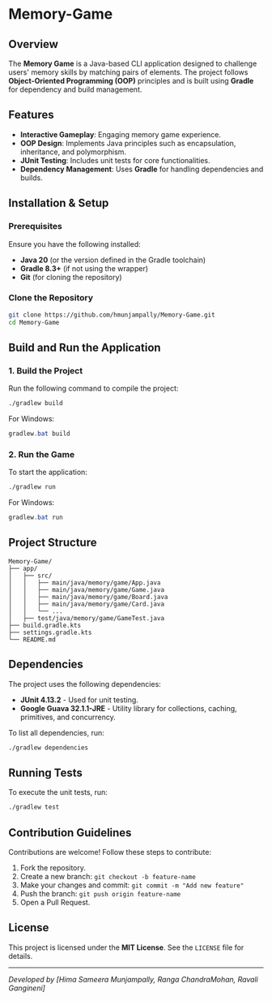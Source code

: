 # Memory-Game

## Overview
The **Memory Game** is a Java-based CLI application designed to challenge users' memory skills by matching pairs of elements. The project follows **Object-Oriented Programming (OOP)** principles and is built using **Gradle** for dependency and build management.

## Features
- **Interactive Gameplay**: Engaging memory game experience.
- **OOP Design**: Implements Java principles such as encapsulation, inheritance, and polymorphism.
- **JUnit Testing**: Includes unit tests for core functionalities.
- **Dependency Management**: Uses **Gradle** for handling dependencies and builds.

## Installation & Setup
### Prerequisites
Ensure you have the following installed:
- **Java 20** (or the version defined in the Gradle toolchain)
- **Gradle 8.3+** (if not using the wrapper)
- **Git** (for cloning the repository)

### Clone the Repository
```bash
git clone https://github.com/hmunjampally/Memory-Game.git
cd Memory-Game
```

## Build and Run the Application
### 1. Build the Project
Run the following command to compile the project:
```bash
./gradlew build
```
For Windows:
```powershell
gradlew.bat build
```

### 2. Run the Game
To start the application:
```bash
./gradlew run
```
For Windows:
```powershell
gradlew.bat run
```

## Project Structure
```
Memory-Game/
├── app/
│   ├── src/
│   │   ├── main/java/memory/game/App.java
│   │   ├── main/java/memory/game/Game.java
│   │   ├── main/java/memory/game/Board.java
│   │   ├── main/java/memory/game/Card.java
│   │   └── ...
│   ├── test/java/memory/game/GameTest.java
├── build.gradle.kts
├── settings.gradle.kts
└── README.md
```

## Dependencies
The project uses the following dependencies:
- **JUnit 4.13.2** - Used for unit testing.
- **Google Guava 32.1.1-JRE** - Utility library for collections, caching, primitives, and concurrency.

To list all dependencies, run:
```bash
./gradlew dependencies
```

## Running Tests
To execute the unit tests, run:
```bash
./gradlew test
```
## Contribution Guidelines
Contributions are welcome! Follow these steps to contribute:
1. Fork the repository. 
2. Create a new branch: `git checkout -b feature-name`
3. Make your changes and commit: `git commit -m "Add new feature"`
4. Push the branch: `git push origin feature-name`
5. Open a Pull Request.

## License
This project is licensed under the **MIT License**. See the `LICENSE` file for details.

---
*Developed by [Hima Sameera Munjampally, Ranga ChandraMohan, Ravali Gangineni]*

